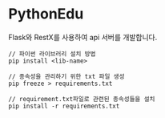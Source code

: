 # PythonEdu

Flask와 RestX를 사용하여 api 서버를 개발합니다.

```
// 파이썬 라이브러리 설치 방법
pip install <lib-name>

// 종속성을 관리하기 위한 txt 파일 생성
pip freeze > requirements.txt

// requirement.txt파일로 관련된 종속성들을 설치
pip install -r requirements.txt
```
